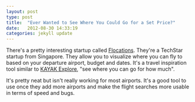 ```yaml
---
layout: post
type: post
title:  "Ever Wanted to See Where You Could Go for a Set Price?"
date:   2012-08-30 14:33:19
categories: jekyll update
---
```

There's a pretty interesting startup called <a href="http://flocations.com/">Flocations</a>. They're a TechStar startup from Singapore. They allow you to visualize where you can fly to based on your departure airport, budget and dates. It's a travel inspiration tool similar to <a href="www.kayak.com/explore/">KAYAK Explore</a>, "see where you can go for how much". 

It's pretty neat but isn't really working for most airports. It's a good tool to use once they add more airports and make the flight searches more usable in terms of speed and bugs. 

<img src="{{site.url}}/assets/posts/Flight-Visualization.jpg" alt="" title="Flight Visualization" ></a>